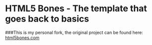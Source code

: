 HTML5 Bones - The template that goes back to basics
===================================================

###This is my personal fork, the original project can be found here: [html5bones.com](http://html5bones.com)

